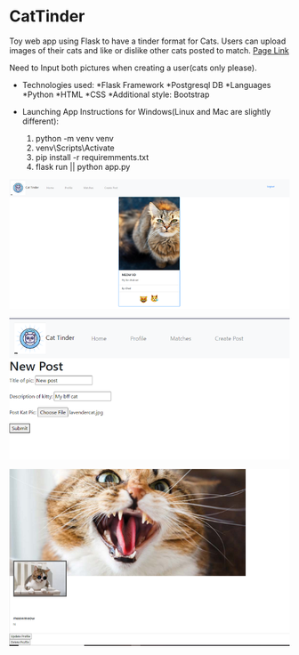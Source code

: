 # CatTinder
Toy web app using Flask to have a tinder format for Cats. Users can upload images of their cats and like or dislike other cats posted to match.
[Page Link](https://workingcat-tinder.herokuapp.com/newuser)

Need to Input both pictures when creating a user(cats only please).

+ Technologies used: 
   *Flask Framework
   *Postgresql DB
   *Languages
     *Python
     *HTML
     *CSS
   *Additional style: Bootstrap
   
+ Launching App Instructions for Windows(Linux and Mac are slightly different):
  1. python -m venv venv
  2. venv\Scripts\Activate
  3. pip install -r requiremments.txt
  4. flask run || python app.py
  
![Alt text](/originalphotos/Screenshotmainpage.png?raw=true "Main Page")

![Alt text](/originalphotos/ScreenshotPostkat.png?raw=true "New Post")

![Alt text](/originalphotos/Screenshotprofile.png?raw=true "Profile page")
